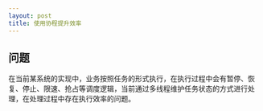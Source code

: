 ```yaml
---
layout: post
title: 使用协程提升效率
---
```



## 问题

在当前某系统的实现中，业务按照任务的形式执行，在执行过程中会有暂停、恢复、停止、限速、抢占等调度逻辑，当前通过多线程维护任务状态的方式进行处理，在处理过程中存在执行效率的问题。







